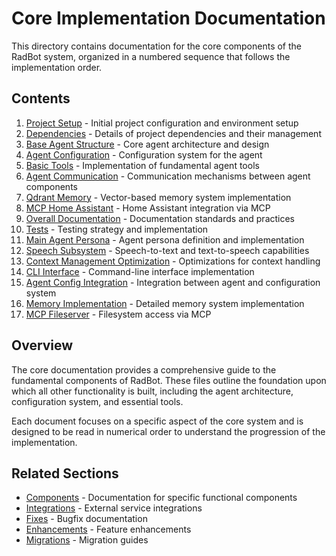 # Core Implementation Documentation

<!-- Version: 0.4.0 | Last Updated: 2025-05-07 -->


This directory contains documentation for the core components of the RadBot system, organized in a numbered sequence that follows the implementation order.

## Contents

1. [Project Setup](01_project_setup.md) - Initial project configuration and environment setup
2. [Dependencies](02_dependencies.md) - Details of project dependencies and their management
3. [Base Agent Structure](03_base_agent_structure.md) - Core agent architecture and design
4. [Agent Configuration](04_agent_configuration.md) - Configuration system for the agent
5. [Basic Tools](05_basic_tools.md) - Implementation of fundamental agent tools
6. [Agent Communication](06_agent_communication.md) - Communication mechanisms between agent components
7. [Qdrant Memory](07_memory_implementation.md) - Vector-based memory system implementation
8. [MCP Home Assistant](08_mcp_home_assistant.md) - Home Assistant integration via MCP
9. [Overall Documentation](09_overall_documentation.md) - Documentation standards and practices
10. [Tests](10_tests.md) - Testing strategy and implementation
11. [Main Agent Persona](11_main_agent_persona.md) - Agent persona definition and implementation
12. [Speech Subsystem](12_speech_subsystem.md) - Speech-to-text and text-to-speech capabilities
13. [Context Management Optimization](13_context_management_optimization.md) - Optimizations for context handling
14. [CLI Interface](14_cli_interface.md) - Command-line interface implementation
15. [Agent Config Integration](15_agent_config_integration.md) - Integration between agent and configuration system
16. [Memory Implementation](16_memory_implementation.md) - Detailed memory system implementation
17. [MCP Fileserver](17_mcp_fileserver.md) - Filesystem access via MCP

## Overview

The core documentation provides a comprehensive guide to the fundamental components of RadBot. These files outline the foundation upon which all other functionality is built, including the agent architecture, configuration system, and essential tools.

Each document focuses on a specific aspect of the core system and is designed to be read in numerical order to understand the progression of the implementation.

## Related Sections

- [Components](../components/index.md) - Documentation for specific functional components
- [Integrations](../integrations/index.md) - External service integrations
- [Fixes](../fixes/index.md) - Bugfix documentation
- [Enhancements](../enhancements/index.md) - Feature enhancements
- [Migrations](../migrations/index.md) - Migration guides
